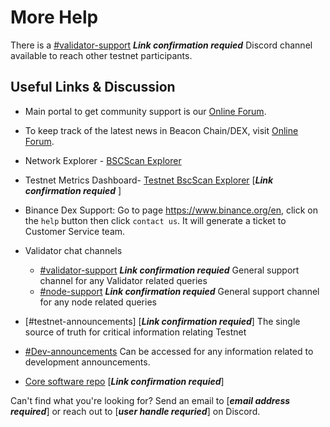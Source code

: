 # More Help

There is a [\#validator-support](http://discord.com/invite/binancesmartchain) **_Link confirmation requied_** Discord channel available to reach other testnet participants.

## Useful Links & Discussion

- Main portal to get community support is our [Online Forum](https://community.binance.org).

- To keep track of the latest news in Beacon Chain/DEX, visit [Online Forum](https://community.binance.org).

- Network Explorer - [BSCScan Explorer](https://bscscan.com/)

- Testnet Metrics Dashboard- [Testnet BscScan Explorer](https://testnet.bscscan.com/) [**_Link confirmation requied_** ]

- Binance Dex Support: Go to page <https://www.binance.org/en>, click on the ``help`` button then click ``contact us``. It will generate a ticket to Customer Service team.

- Validator chat channels
  
  - [\#validator-support](http://discord.com/invite/binancesmartchain) **_Link confirmation requied_** General support channel for any Validator related queries
  - [\#node-support](http://discord.com/invite/binancesmartchain) **_Link confirmation requied_** General support channel for any node related queries     

- [\#testnet-announcements] [**_Link confirmation requied_**] The single source of truth for critical information relating Testnet 
  
- [\#Dev-announcements](https://discord.com/channels/789402563035660308/912296661081006100) Can be accessed for any information related to development announcements.

- [Core software repo](https://github.com/binance-chain/docs-site) [**_Link confirmation requied_**]

Can't find what you're looking for? Send an email to [**_email address required_**] or reach out to [**_user handle requried_**] on Discord.

